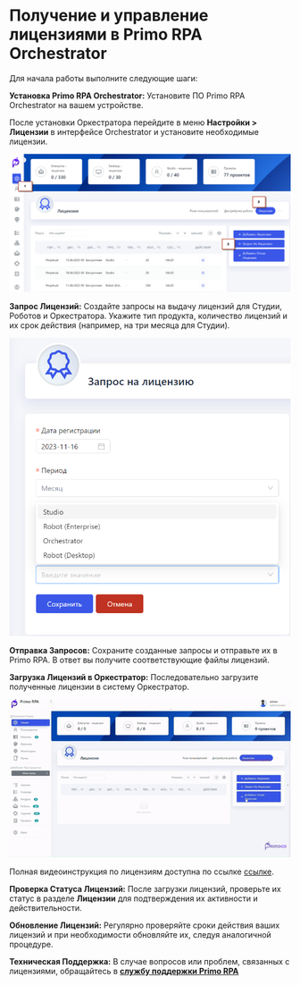 # Получение и управление лицензиями в Primo RPA Orchestrator

Для начала работы выполните следующие шаги:

**Установка Primo RPA Orchestrator:** Установите ПО Primo RPA Orchestrator на вашем устройстве.

 После установки Оркестратора  перейдите в меню **Настройки > Лицензии** в интерфейсе Orchestrator и установите необходимые лицензии.
 

   ![](../.gitbook/assets1/poluchit_lic.png)
   

**Запрос Лицензий:** Создайте запросы на выдачу лицензий для Студии, Роботов и Оркестратора. Укажите тип продукта, количество лицензий и их срок действия (например, на три месяца для Студии).


   ![](../.gitbook/assets1/zapros_na.png)
   
   
**Отправка Запросов:** Сохраните созданные запросы и отправьте их в Primo RPA. В ответ вы получите соответствующие файлы лицензий.

**Загрузка Лицензий в Оркестратор:** Последовательно загрузите полученные лицензии в систему Оркестратор.



  ![](../.gitbook/assets1/youtube_lic-video-gif.gif)

Полная видеоинструкция по лицензиям доступна по ссылке  [ссылке](https://www.youtube.com/watch?v=SlxgjXDrvsM&t=85s).


**Проверка Статуса Лицензий:** После загрузки лицензий, проверьте их статус в разделе **Лицензии** для подтверждения их активности и действительности.

**Обновление Лицензий:** Регулярно проверяйте сроки действия ваших лицензий и при необходимости обновляйте их, следуя аналогичной процедуре.

**Техническая Поддержка:** В случае вопросов или проблем, связанных с лицензиями, обращайтесь в [**службу поддержки Primo RPA** ](https://t.me/primo_RPA_chat)
